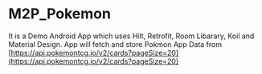 # M2P_Pokemon

It is a Demo Android App which uses Hilt, Retrofit, Room Libarary, Koil and Material Design. 
App will fetch and store Pokmon App Data from [https://api.pokemontcg.io/v2/cards?pageSize=20](https://api.pokemontcg.io/v2/cards?pageSize=20)
